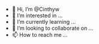- 👋 Hi, I’m @Cinthyw
- 👀 I’m interested in ...
- 🌱 I’m currently learning ...
- 💞️ I’m looking to collaborate on ...
- 📫 How to reach me ...

<!---
Cinthyw/Cinthyw is a ✨ special ✨ repository because its `README.md` (this file) appears on your GitHub profile.
You can click the Preview link to take a look at your changes.
--->
